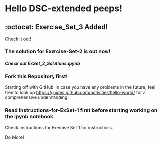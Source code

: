 # Hello DSC-extended peeps!

## :octocat: Exercise_Set_3 Added!

Check it out!

### The solution for Exercise-Set-2 is out now!

##### Check out ExSet_2_Solutions.ipynb


### Fork this Repository first!

Starting off with GitHub.
In case you have any problems in the future, feel free to look up https://guides.github.com/activities/hello-world/
for a comprehensive understanding.

### Read Instructions-for-ExSet-1 first before starting working on the ipynb notebook

Check Instructions for Exercise Set 1 for instructions.

Do More!
